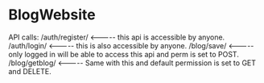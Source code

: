 # BlogWebsite

API calls:
  /auth/register/      <----- this api is accessible by anyone.
  /auth/login/         <----- this is also accessible by anyone.
  /blog/save/          <----- only logged in will be able to access this api and perm is set to POST.
  /blog/getblog/       <----- Same with this and default permission is set to GET and DELETE.
